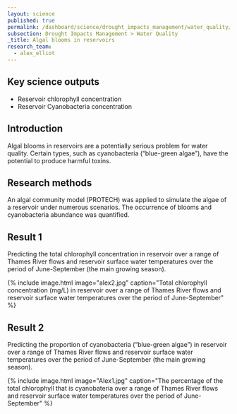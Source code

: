 ```yaml
---
layout: science
published: true
permalink: /dashboard/science/drought_impacts_management/water_quality/abr/
subsection: Drought Impacts Management > Water Quality
_title: Algal blooms in reservoirs
research_team:
  - alex_elliot
---
```


## Key science outputs

* Reservoir chlorophyll concentration
* Reservoir Cyanobacteria concentration

## Introduction

Algal blooms in reservoirs are a potentially serious problem for water quality.  Certain types, such as cyanobacteria (“blue-green algae”), have the potential to produce harmful toxins.

## Research methods

An algal community model (PROTECH) was applied to simulate the algae of a reservoir under numerous scenarios.  The occurrence of blooms and cyanobacteria abundance was quantified.

## Result 1

Predicting the total chlorophyll concentration in reservoir over a range of Thames River flows and reservoir surface water temperatures over the period of June-September (the main growing season).

{% include 
	image.html 
	image="alex2.jpg" 
	caption="Total chlorophyll concentration (mg/L) in reservoir over a range of Thames River flows and reservoir surface water temperatures over the period of June-September" 
%}

## Result 2	

Predicting the proportion of cyanobacteria (“blue-green algae”) in reservoir over a range of Thames River flows and reservoir surface water temperatures over the period of June-September (the main growing season).

{% include 
	image.html 
	image="Alex1.jpg" 
	caption="The percentage of the total chlorophyll that is cyanobateria over a range of Thames River flows and reservoir surface water temperatures over the period of June-September" 
%}
